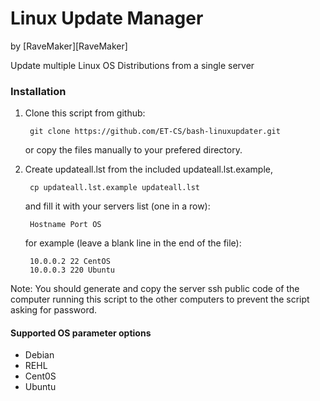 Linux Update Manager
====================
by [RaveMaker][RaveMaker]

Update multiple Linux OS Distributions from a single server

### Installation

1. Clone this script from github:

        git clone https://github.com/ET-CS/bash-linuxupdater.git

    or copy the files manually to your prefered directory.

2. Create updateall.lst from the included updateall.lst.example,

        cp updateall.lst.example updateall.lst

    and fill it with your servers list (one in a row):

        Hostname Port OS

    for example (leave a blank line in the end of the file):

        10.0.0.2 22 CentOS
        10.0.0.3 220 Ubuntu
        

Note: You should generate and copy the server ssh public code of the computer running this script to the other computers to prevent the script asking for password.


#### Supported OS parameter options
* Debian
* REHL
* Cent0S
* Ubuntu
